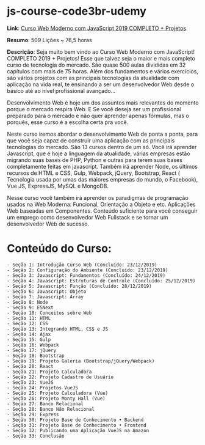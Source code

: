 # js-course-code3br-udemy

**Link**: [Curso Web Moderno com JavaScript 2019 COMPLETO + Projetos](https://www.udemy.com/course/curso-web/)

**Resumo**: 509 Lições ~ 76,5 horas

**Descrição**: Seja muito bem vindo ao Curso Web Moderno com JavaScript! COMPLETO 2019 + Projetos! Esse que talvez seja o maior e mais completo curso de tecnologia do mercado. São quase 500 aulas divididas em 32 capítulos com mais de 75 horas. Além dos fundamentos e vários exercícios, são vários projetos com as principais tecnologias da atualidade com aplicação na vida real, te ensinando a ser um desenvolvedor Web desde o básico até ao nível profissional avançado...

Desenvolvimento Web é hoje um dos assuntos mais relevantes do momento porque o mercado respira Web. E Se você deseja ser um profissional preparado para o mercado e não quer aprender apenas fórmulas, mas o porquês, esse curso é a escolha certa pra você.

Neste curso iremos abordar o desenvolvimento Web de ponta a ponta, para que você seja capaz de construir uma aplicação com as principais tecnologias do mercado. São 13 cursos dentro de um só. Você irá aprender Javascript, que é hoje a linguagem da atualidade, várias empresas estão migrando suas bases de PHP, Python e outras para terem suas bases completamente feitas em javascript. Também irá aprender Node, os últimos recursos de HTML e CSS, Gulp, Webpack, jQuery, Bootstrap, React ( Tecnologia usada por umas das maiores empresas do mundo, o Facebook), Vue JS, ExpressJS, MySQL e MongoDB.

Nesse curso você também irá aprender os paradigmas de programação usados na Web Moderna: Funcional, Orientação a Objeto e etc. Aplicações Web baseadas em Componentes. Conteúdo suficiente para você conseguir um emprego como desenvolvedor Web Fullstack e se tornar um desenvolvedor Web de sucesso.

# Conteúdo do Curso:

    - Seção 1: Introdução Curso Web (Concluído: 23/12/2019)
    - Seção 2: Configuração do Ambiente (Concluído: 23/12/2019)
    - Seção 3: Javascript: Fundamentos (Concluído: 24/12/2019)
    - Seção 4: Javascript: Estruturas de Controle (Concluído: 25/12/2019)
    - Seção 5: Javascript: Função (Concluído: 28/12/2019)
    - Seção 6: Javascript: Objeto
    - Seção 7: Javascript: Array
    - Seção 8: Node
    - Seção 9: ESNext
    - Seção 10: Conceitos sobre Web
    - Seção 11: HTML
    - Seção 12: CSS
    - Seção 13: Integrando HTML, CSS e JS
    - Seção 14: Ajax
    - Seção 15: Gulp
    - Seção 16: Webpack
    - Seção 17: jQuery
    - Seção 18: Bootstrap
    - Seção 19: Projeto Galeria (Bootstrap/jQuery/Webpack)
    - Seção 20: React
    - Seção 21: Projeto Calculadora
    - Seção 22: Projeto Cadastro de Usuário
    - Seção 23: VueJS
    - Seção 24: Projetos VueJS
    - Seção 25: Projeto Calculadora (Vue)
    - Seção 26: Projeto Monty Hall (Vue)
    - Seção 27: Banco Relacional
    - Seção 28: Banco Não Relacional
    - Seção 29: Express
    - Seção 30: Projeto Base de Conhecimento • Backend
    - Seção 31: Projeto Base de Conhecimento • Frontend
    - Seção 32: Publicando uma Aplicação VueJS na Amazon
    - Seção 33: Conclusão
